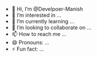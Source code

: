 - 👋 Hi, I’m @Develpoer-Manish
- 👀 I’m interested in ...
- 🌱 I’m currently learning ...
- 💞️ I’m looking to collaborate on ...
- 📫 How to reach me ...
- 😄 Pronouns: ...
- ⚡ Fun fact: ...

<!---
Develpoer-Manish/Develpoer-Manish is a ✨ special ✨ repository because its `README.md` (this file) appears on your GitHub profile.
You can click the Preview link to take a look at your changes.
--->
